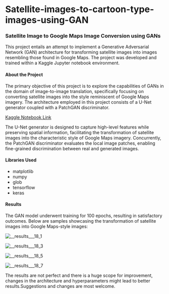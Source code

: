 # Satellite-images-to-cartoon-type-images-using-GAN

### Satellite Image to Google Maps Image Conversion using GANs

This project entails an attempt to implement a Generative Adversarial Network (GAN) architecture for transforming satellite images into images resembling those found in Google Maps. The project was developed and trained within a Kaggle Jupyter notebook environment.

#### About the Project

The primary objective of this project is to explore the capabilities of GANs in the domain of image-to-image translation, specifically focusing on converting satellite images into the style reminiscent of Google Maps imagery. The architecture employed in this project consists of a U-Net generator coupled with a PatchGAN discriminator.

[Kaggle Notebook Link](https://www.kaggle.com/code/dobariyanaitik/pix2pix-gan-to-generate-maps-from-satellite-images)

The U-Net generator is designed to capture high-level features while preserving spatial information, facilitating the transformation of satellite images into the characteristic style of Google Maps imagery. Concurrently, the PatchGAN discriminator evaluates the local image patches, enabling fine-grained discrimination between real and generated images.

#### Libraries Used

- matplotlib
- numpy
- glob
- tensorflow
- keras

#### Results

The GAN model underwent training for 100 epochs, resulting in satisfactory outcomes. Below are samples showcasing the transformation of satellite images into Google Maps-style images:

![__results___18_1](https://github.com/NaitikDobariya/Satellite-images-to-cartoon-type-images-using-GAN/assets/113834773/445f4306-864c-4748-b0e8-1992bd64a6f7)

![__results___18_3](https://github.com/NaitikDobariya/Satellite-images-to-cartoon-type-images-using-GAN/assets/113834773/5cadbca3-4caa-4c97-ab1d-7f5f44f96d38)

![__results___18_5](https://github.com/NaitikDobariya/Satellite-images-to-cartoon-type-images-using-GAN/assets/113834773/d0eb42f0-329d-4498-80e7-5354cef074e0)

![__results___18_7](https://github.com/NaitikDobariya/Satellite-images-to-cartoon-type-images-using-GAN/assets/113834773/0c0619bf-0c3a-4fb6-b249-8945528991b6)


The results are not perfect and there is a huge scope for improvement, changes in the architecture and hyperparameters might lead to better results.Suggestions and changes are most welcome.
